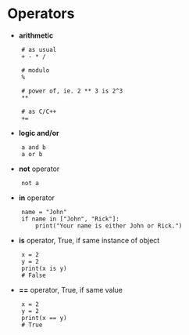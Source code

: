 # Operators

* **arithmetic**
```
    # as usual
    + - * /

    # modulo
    %

    # power of, ie. 2 ** 3 is 2^3
    **

    # as C/C++
    +=
```

* **logic and/or**
```
    a and b
    a or b
```
* **not** operator
```
    not a
```
* **in** operator
```
    name = "John"
    if name in ["John", "Rick"]:
        print("Your name is either John or Rick.")
```
* **is** operator, True, if same instance of object
```
    x = 2
    y = 2
    print(x is y)
    # False
```
* **==** operator, True, if same value
```
    x = 2
    y = 2
    print(x == y)
    # True
```
